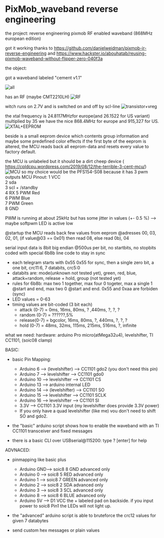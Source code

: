 # PixMob_waveband reverse engineering

the project:
  reverse engineering pixmob RF enabled waveband (868MHz european edition)
  
  got it working thanks to https://github.com/danielweidman/pixmob-ir-reverse-engineering 
  and  https://www.hackster.io/abouhatab/reusing-pixmob-waveband-without-flipper-zero-040f3a

the object:

  got a waveband labeled "cement v1.1"
  
  ![all](https://github.com/sueppchen/PixMob_waveband/assets/58486836/6f24268f-cfc5-4daa-93ae-c9d2c14f122d)
  
  has an RF (maybe CMT2210LH)
  ![RF](https://github.com/sueppchen/PixMob_waveband/assets/58486836/27d4b4d4-64a9-4391-908f-28166be6646a)
  
  witch runs on 2.7V and is switched on and off by scl-line
  ![transistor+vreg](https://github.com/sueppchen/PixMob_waveband/assets/58486836/2c1df685-c942-491d-9bc7-c8434d9b0ffb)
  
  the xtal frequency is 24.8117MHzfor europe(and 26.1522 for US variant) multiplied by 35 we have the nice 868.4MHz for europe and 915,327 for US.
  ![XTAL+EEPROM](https://github.com/sueppchen/PixMob_waveband/assets/58486836/8d73dcba-42db-4f61-b4b3-9b6028d15b26)
  
  beside is a small eeprom device which contents group information and maybe some predefined color effects
  if the first byte of the eeprom is altered, the MCU reads back all eeprom-data and resets every value to factory default.
  
  the MCU is unlabeled but it should be a dirt cheep device ( https://cpldcpu.wordpress.com/2019/08/12/the-terrible-3-cent-mcu/)
  ![MCU](https://github.com/sueppchen/PixMob_waveband/assets/58486836/497c3a8c-62c1-48c1-b1f2-a0d007095368)
  so my choice would be the PFS154-S08 because it has 3 pwm outputs
  MCU Pinout:
   1 VCC   
   2 sda   
   3 scl + /standby    
   4 RX
   5 PWM Red   
   6 PWM Blue   
   7 PWM Green   
   8 GND 
  
  PWM is running at about 25kHz but has some jitter in values (+- 0.5 %)  --> maybe softpwm
  LED is active low
  
  @startup the MCU reads back few values from eeprom @adresses 00, 03, 02, 01, (if value@03 == 0x01) then read 08, else read 0b), 04

  serial input data is 8bit big endian @500us per bit, no startbits, no stopbits coded with special 6b8b line code to stay in sync
  - each telegram starts with 0x55 0x55 for sync, then a single zero bit, a one bit, crc11:6, 7 databits, crc5:0
  - databits are: mode(unknown not tested yet), green, red, blue, attack+random, release + hold, group (not tested yet)
  - rules for 6b8b: max two 1 together, max four 0 togeter, max a single 1 @start and end, max two 0 @start and end. 0x55 and 0xaa are forbiden (sync)
  - LED values = 0-63
  - timing values are bit-coded (3 bit each)
    + attack (0-7) = 0ms, 16ms, 80ms, ? ,440ms, ?, ?, ?
    + random (0-7) = ??????,5%
    + release(0-7) = bgcolor, 16ms, 80ms, ?, 440ms, ?, ?, ?
    + hold   (0-7) = 48ms, 32ms, 115ms, 215ms, 516ms, ?, infinite
  
  
what we need:
  hardware: arduino Pro micro(atMega32u4), levelshifter, TI CC1101, (soic08 clamp)
  
  BASIC:
   + basic Pin Mapping:
     - Arduino  6 --> (levelshifter) --> CC1101 gdo2 (you don't need this pin) 
     - Arduino  7 --> levelshifter --> CC1101 gdo0
     - Arduino 10 --> levelshifter --> CC1101 CS
     - Arduino 13 --> arduino internal LED
     - Arduino 14 --> (levelshifter) --> CC1101 SO
     - Arduino 15 --> levelshifter --> CC1101 SCLK
     - Arduino 16 --> levelshifter --> CC1101 SI
     - 3.3V --> CC1101 3.3V input (my levelshifter does provide 3.3V power)
     - If you only have a quad levelshifter (like me) vou don't need to shift SO and gdo2.
  
   + the "basic" arduino script shows how to enable the waveband with an TI CC1101 transceiver and fixed messages
   + there is a basic CLI over USBserial@115200: type ? [enter] for help
  
  ADVNACED:
   + pinmapping like basic plus
     - Arduino GND--> soic8 8 GND    advanced only
     - Arduino  0 --> soic8 5 RED    advanced only
     - Arduino  1 --> soic8 7 GREEN  advanced only
     - Arduino  2 --> soic8 2 SDA    advanced only
     - Arduino  3 --> soic8 3 SCL    advanced only
     - Arduino  8 --> soic8 6 BLUE   advanced only
     - Arduino 5V --> D1 VCC the + labeled pad on backside. if you input power to soic8 Pin1 the LEDs will not light up.
  
   + the "advanced" arduino script is able to bruteforce the crc12 values for given 7 databytes
   + send custom hex messages or plain values
      
